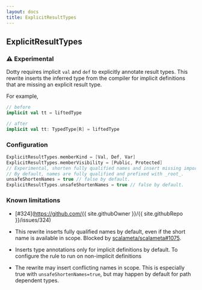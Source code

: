 ```yaml
---
layout: docs
title: ExplicitResultTypes
---
```

## ExplicitResultTypes

### ⚠️ Experimental
Dotty requires implicit `val` and `def` to explicitly annotate result types.
This rewrite inserts the inferred type from the compiler for implicit definitions that are missing an explicit result type.

For example,

```scala
// before
implicit val tt = liftedType

// after
implicit val tt: TypedType[R] = liftedType
```

### Configuration

```scala
ExplicitResultTypes.memberKind = [Val, Def, Var]
ExplicitResultTypes.memberVisibility = [Public, Protected]
// Experimental, shorten fully qualified names and insert missing imports
// By default, names are fully qualified and prefixed with _root_.
unsafeShortenNames = true // false by default.
ExplicitResultTypes.unsafeShortenNames = true // false by default.
```

### Known limitations

- [#324](https://github.com/{{ site.githubOwner }}/{{ site.githubRepo }}/issues/324)

- This rewrite inserts fully qualified names by default, even if the short name is available in scope. Blocked by [scalameta/scalameta#1075](https://github.com/scalameta/scalameta/issues/1075).

- Inserts type annotations only for implicit definitions by default. To configure the rule to run on non-implicit definitions

- The rewrite may insert conflicting names in scope. This is especially true with `unsafeShortenNames=true`, but may happen by default for path dependent types.
